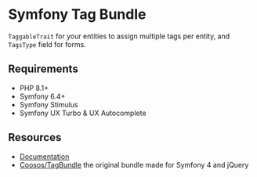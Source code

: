 # Symfony Tag Bundle

`TaggableTrait` for your entities to assign multiple tags per entity, and `TagsType` field for forms.

## Requirements

- PHP 8.1+
- Symfony 6.4+
- Symfony Stimulus
- Symfony UX Turbo & UX Autocomplete

## Resources

- [Documentation](https://github.com/thinkawitch/tag-bundle/blob/master/doc/index.rst)
- [Coosos/TagBundle](https://github.com/Coosos/TagBundle) the original bundle made for Symfony 4 and jQuery